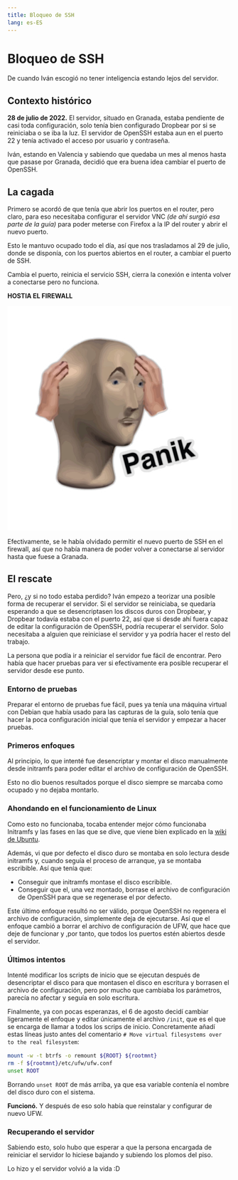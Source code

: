 ```yaml
---
title: Bloqueo de SSH
lang: es-ES
---
```

# Bloqueo de SSH

De cuando Iván escogió no tener inteligencia estando lejos del servidor.

## Contexto histórico

**28 de julio de 2022.** El servidor, situado en Granada, estaba pendiente de casi toda configuración, solo tenía bien configurado Dropbear por si se reiniciaba o se iba la luz. El servidor de OpenSSH estaba aun en el puerto 22 y tenía activado el acceso por usuario y contraseña.

Iván, estando en Valencia y sabiendo que quedaba un mes al menos hasta que pasase por Granada, decidió que era buena idea cambiar el puerto de OpenSSH.

## La cagada

Primero se acordó de que tenía que abrir los puertos en el router, pero claro, para eso necesitaba configurar el servidor VNC *(de ahí surgió esa parte de la guía)* para poder meterse con Firefox a la IP del router y abrir el nuevo puerto.

Esto le mantuvo ocupado todo el día, así que nos trasladamos al 29 de julio, donde se disponía, con los puertos abiertos en el router, a cambiar el puerto de SSH.

Cambia el puerto, reinicia el servicio SSH, cierra la conexión e intenta volver a conectarse pero no funciona.

**HOSTIA EL FIREWALL**

![Panik](../images/panik.png)

Efectivamente, se le había olvidado permitir el nuevo puerto de SSH en el firewall, así que no había manera de poder volver a conectarse al servidor hasta que fuese a Granada.

## El rescate

Pero, ¿y si no todo estaba perdido? Iván empezo a teorizar una posible forma de recuperar el servidor. Si el servidor se reiniciaba, se quedaría esperando a que se desencriptasen los discos duros con Dropbear, y Dropbear todavía estaba con el puerto 22, así que si desde ahí fuera capaz de editar la configuración de OpenSSH, podría recuperar el servidor. Solo necesitaba a alguien que reiniciase el servidor y ya podría hacer el resto del trabajo.

La persona que podía ir a reiniciar el servidor fue fácil de encontrar. Pero había que hacer pruebas para ver si efectivamente era posible recuperar el servidor desde ese punto.

### Entorno de pruebas

Preparar el entorno de pruebas fue fácil, pues ya tenía una máquina virtual con Debian que había usado para las capturas de la guía, solo tenía que hacer la poca configuración inicial que tenía el servidor y empezar a hacer pruebas.

### Primeros enfoques

Al principio, lo que intenté fue desencriptar y montar el disco manualmente desde initramfs para poder editar el archivo de configuración de OpenSSH.

Esto no dio buenos resultados porque el disco siempre se marcaba como ocupado y no dejaba montarlo.

### Ahondando en el funcionamiento de Linux

Como esto no funcionaba, tocaba entender mejor cómo funcionaba Initramfs y las fases en las que se dive, que viene bien explicado en la [wiki de Ubuntu](https://wiki.ubuntu.com/Initramfs).

Además, vi que por defecto el disco duro se montaba en solo lectura desde initramfs y, cuando seguía el proceso de arranque, ya se montaba escribible. Así que tenía que:
- Conseguir que initramfs montase el disco escribible.
- Conseguir que el, una vez montado, borrase el archivo de configuración de OpenSSH para que se regenerase el por defecto.

Este último enfoque resultó no ser válido, porque OpenSSH no regenera el archivo de configuración, simplemente deja de ejecutarse. Así que el enfoque cambió a borrar el archivo de configuración de UFW, que hace que deje de funcionar y ,por tanto, que todos los puertos estén abiertos desde el servidor.

### Últimos intentos

Intenté modificar los scripts de inicio que se ejecutan después de desencriptar el disco para que montasen el disco en escritura y borrasen el archivo de configuración, pero por mucho que cambiaba los parámetros, parecía no afectar y seguía en solo escritura.

Finalmente, ya con pocas esperanzas, el 6 de agosto decidí cambiar ligeramente el enfoque y editar únicamente el archivo `/init`, que es el que se encarga de llamar a todos los scrips de inicio. Concretamente añadí estas líneas justo antes del comentario `# Move virtual filesystems over to the real filesystem`:
```bash
mount -w -t btrfs -o remount ${ROOT} ${rootmnt}
rm -f ${rootmnt}/etc/ufw/ufw.conf
unset ROOT
```

Borrando `unset ROOT` de más arriba, ya que esa variable contenía el nombre del disco duro con el sistema.

**Funcionó.** Y después de eso solo había que reinstalar y configurar de nuevo UFW.

### Recuperando el servidor

Sabiendo esto, solo hubo que esperar a que la persona encargada de reiniciar el servidor lo hiciese bajando y subiendo los plomos del piso.

Lo hizo y el servidor volvió a la vida :D